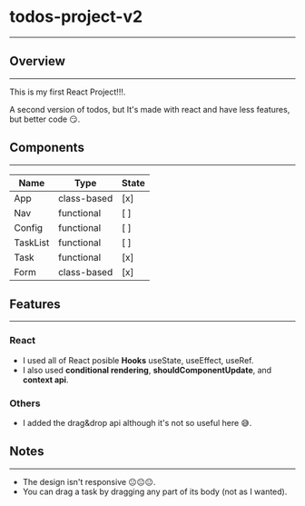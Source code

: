 # todos-project-v2

---

## Overview

---

This is my first React Project!!!.

A second version of todos, but It's made with react and have less features, but better code 😏.

## Components

---

| Name     | Type        | State |
| -------- | ----------- | ----- |
| App      | class-based | [x]   |
| Nav      | functional  | [ ]   |
| Config   | functional  | [ ]   |
| TaskList | functional  | [ ]   |
| Task     | functional  | [x]   |
| Form     | class-based | [x]   |

## Features

---

### React

- I used all of React posible **Hooks** useState, useEffect, useRef.
- I also used **conditional rendering**, **shouldComponentUpdate**, and **context api**.

### Others

- I added the drag&drop api although it's not so useful here 😅.

## Notes

---

- The design isn't responsive 😐😐😐.
- You can drag a task by dragging any part of its body (not as I wanted).

